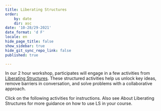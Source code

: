 ```yaml
---
title: Liberating Structures
order:
    by: date
    dir: asc
date: '10-28/29-2021'
date_format: 'd F'
locale: en
hide_page_title: false
show_sidebar: true
hide_git_sync_repo_link: false
published: true

---
```


In our 2 hour workshop, participates will engage in a few activities from [Liberating Structures](https://www.liberatingstructures.com/ls-menu).  These structured activities help us unlock key ideas, remove barriers in conversation, and solve problems with a collaborative approach.

Click on the following activities for instructions.  Also see About Liberating Structures for more guidance on how to use LS in your course.
